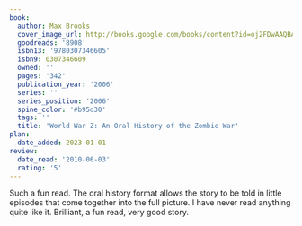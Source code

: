 ```yaml
---
book:
  author: Max Brooks
  cover_image_url: http://books.google.com/books/content?id=oj2FDwAAQBAJ&printsec=frontcover&img=1&zoom=1&edge=curl&source=gbs_api
  goodreads: '8908'
  isbn13: '9780307346605'
  isbn9: 0307346609
  owned: ''
  pages: '342'
  publication_year: '2006'
  series: ''
  series_position: '2006'
  spine_color: '#b95d30'
  tags: ''
  title: 'World War Z: An Oral History of the Zombie War'
plan:
  date_added: 2023-01-01
review:
  date_read: '2010-06-03'
  rating: '5'
---
```


Such a fun read. The oral history format allows the story to be told in little episodes that come together into the full picture. I have never read anything quite like it. Brilliant, a fun read, very good story.
